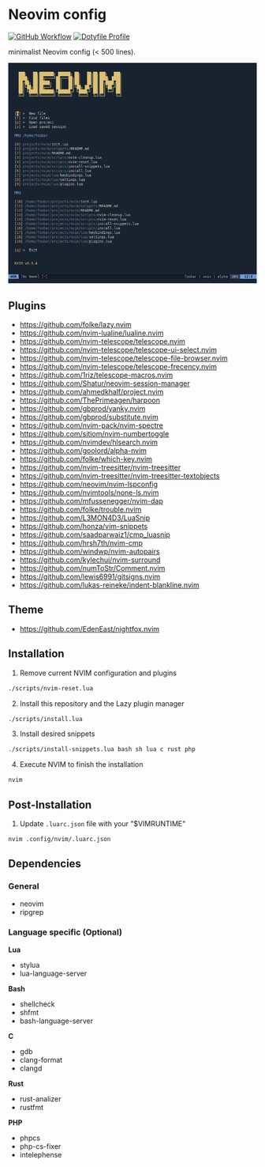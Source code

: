 # Neovim config

[![GitHub Workflow](https://github.com/1riz/nvim/actions/workflows/main.yml/badge.svg)](https://github.com/1riz/nvim/actions/workflows/main.yml)
[![Dotyfile Profile](https://dotfyle.com/1riz/nvim/badges/plugins?style=flat)](https://dotfyle.com/1riz/nvim)

minimalist Neovim config (< 500 lines).

![Demo](./demo.png)

## Plugins

- https://github.com/folke/lazy.nvim
- https://github.com/nvim-lualine/lualine.nvim
- https://github.com/nvim-telescope/telescope.nvim
- https://github.com/nvim-telescope/telescope-ui-select.nvim
- https://github.com/nvim-telescope/telescope-file-browser.nvim
- https://github.com/nvim-telescope/telescope-frecency.nvim
- https://github.com/1riz/telescope-macros.nvim
- https://github.com/Shatur/neovim-session-manager
- https://github.com/ahmedkhalf/project.nvim
- https://github.com/ThePrimeagen/harpoon
- https://github.com/gbprod/yanky.nvim
- https://github.com/gbprod/substitute.nvim
- https://github.com/nvim-pack/nvim-spectre
- https://github.com/sitiom/nvim-numbertoggle
- https://github.com/nvimdev/hlsearch.nvim
- https://github.com/goolord/alpha-nvim
- https://github.com/folke/which-key.nvim
- https://github.com/nvim-treesitter/nvim-treesitter
- https://github.com/nvim-treesitter/nvim-treesitter-textobjects
- https://github.com/neovim/nvim-lspconfig
- https://github.com/nvimtools/none-ls.nvim
- https://github.com/mfussenegger/nvim-dap
- https://github.com/folke/trouble.nvim
- https://github.com/L3MON4D3/LuaSnip
- https://github.com/honza/vim-snippets
- https://github.com/saadparwaiz1/cmp_luasnip
- https://github.com/hrsh7th/nvim-cmp
- https://github.com/windwp/nvim-autopairs
- https://github.com/kylechui/nvim-surround
- https://github.com/numToStr/Comment.nvim
- https://github.com/lewis6991/gitsigns.nvim
- https://github.com/lukas-reineke/indent-blankline.nvim

## Theme

- https://github.com/EdenEast/nightfox.nvim

## Installation

1) Remove current NVIM configuration and plugins

```bash
./scripts/nvim-reset.lua
```

2) Install this repository and the Lazy plugin manager

```bash
./scripts/install.lua
```

3) Install desired snippets

```bash
./scripts/install-snippets.lua bash sh lua c rust php
```

4) Execute NVIM to finish the installation

```bash
nvim
```

## Post-Installation

1) Update `.luarc.json` file  with your "$VIMRUNTIME"

```bash
nvim .config/nvim/.luarc.json
```

## Dependencies

### General

- neovim
- ripgrep

### Language specific (Optional)

**Lua**
- stylua
- lua-language-server

**Bash**
- shellcheck
- shfmt
- bash-language-server

**C**
- gdb
- clang-format
- clangd

**Rust**
- rust-analizer
- rustfmt

**PHP**
- phpcs
- php-cs-fixer
- intelephense
